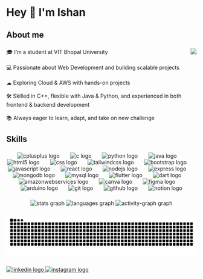 <h1 align="left">Hey 👋 I'm Ishan</h1>

###

<h2 align="left">About me</h2>

###

<img align="right" height="240" src="https://cdn.pixabay.com/photo/2024/05/15/20/57/developer-8764524_640.jpg"  />

###

<p align="left">🎓 I’m a student at VIT Bhopal University<br><br>💻 Passionate about Web Development  and building scalable projects<br><br>☁ Exploring Cloud & AWS with hands-on projects<br><br>🛠 Skilled in C++, flexible with Java & Python, and experienced in both frontend & backend development<br><br>📚 Always eager to learn, adapt, and take on new challenge</p>

###

<h2 align="left">Skills</h2>

###

<div align="center">
  <img src="https://cdn.jsdelivr.net/gh/devicons/devicon/icons/cplusplus/cplusplus-original.svg" height="55" alt="cplusplus logo"  />
  <img width="20" />
  <img src="https://cdn.jsdelivr.net/gh/devicons/devicon/icons/c/c-original.svg" height="55" alt="c logo"  />
  <img width="20" />
  <img src="https://cdn.jsdelivr.net/gh/devicons/devicon/icons/python/python-original.svg" height="55" alt="python logo"  />
  <img width="20" />
  <img src="https://cdn.jsdelivr.net/gh/devicons/devicon/icons/java/java-original.svg" height="55" alt="java logo"  />
  <img width="20" />
  <img src="https://cdn.jsdelivr.net/gh/devicons/devicon/icons/html5/html5-original.svg" height="55" alt="html5 logo"  />
  <img width="20" />
  <img src="https://cdn.jsdelivr.net/gh/devicons/devicon/icons/css3/css3-original.svg" height="55" alt="css logo"  />
  <img width="20" />
  <img src="https://cdn.jsdelivr.net/gh/devicons/devicon/icons/tailwindcss/tailwindcss-original-wordmark.svg" height="55" alt="tailwindcss logo"  />
  <img width="20" />
  <img src="https://cdn.jsdelivr.net/gh/devicons/devicon/icons/bootstrap/bootstrap-original.svg" height="55" alt="bootstrap logo"  />
  <img width="20" />
  <img src="https://cdn.jsdelivr.net/gh/devicons/devicon/icons/javascript/javascript-original.svg" height="55" alt="javascript logo"  />
  <img width="20" />
  <img src="https://cdn.jsdelivr.net/gh/devicons/devicon/icons/react/react-original.svg" height="55" alt="react logo"  />
  <img width="20" />
  <img src="https://cdn.jsdelivr.net/gh/devicons/devicon/icons/nodejs/nodejs-original.svg" height="55" alt="nodejs logo"  />
  <img width="20" />
  <img src="https://cdn.jsdelivr.net/gh/devicons/devicon/icons/express/express-original.svg" height="55" alt="express logo"  />
  <img width="20" />
  <img src="https://cdn.jsdelivr.net/gh/devicons/devicon/icons/mongodb/mongodb-original.svg" height="55" alt="mongodb logo"  />
  <img width="20" />
  <img src="https://cdn.jsdelivr.net/gh/devicons/devicon/icons/mysql/mysql-original-wordmark.svg" height="55" alt="mysql logo"  />
  <img width="20" />
  <img src="https://cdn.jsdelivr.net/gh/devicons/devicon/icons/flutter/flutter-original.svg" height="55" alt="flutter logo"  />
  <img width="20" />
  <img src="https://cdn.jsdelivr.net/gh/devicons/devicon/icons/dart/dart-original.svg" height="55" alt="dart logo"  />
  <img width="20" />
  <img src="https://cdn.jsdelivr.net/gh/devicons/devicon/icons/amazonwebservices/amazonwebservices-original-wordmark.svg" height="55" alt="amazonwebservices logo"  />
  <img width="20" />
  <img src="https://cdn.jsdelivr.net/gh/devicons/devicon/icons/canva/canva-original.svg" height="55" alt="canva logo"  />
  <img width="20" />
  <img src="https://cdn.jsdelivr.net/gh/devicons/devicon/icons/figma/figma-original.svg" height="55" alt="figma logo"  />
  <img width="20" />
  <img src="https://cdn.jsdelivr.net/gh/devicons/devicon/icons/arduino/arduino-original.svg" height="55" alt="arduino logo"  />
  <img width="20" />
  <img src="https://cdn.jsdelivr.net/gh/devicons/devicon/icons/git/git-plain.svg" height="55" alt="git logo"  />
  <img width="20" />
  <img src="https://cdn.jsdelivr.net/gh/devicons/devicon/icons/github/github-original.svg" height="55" alt="github logo"  />
  <img width="20" />
  <img src="https://cdn.jsdelivr.net/gh/devicons/devicon/icons/notion/notion-original.svg" height="55" alt="notion logo"  />
</div>

###

<div align="center">
  <img src="https://github-readme-stats.vercel.app/api?username=IshanAmrit28&hide_title=false&hide_rank=false&show_icons=true&include_all_commits=true&count_private=true&disable_animations=false&theme=dracula&locale=en&hide_border=false&order=1&custom_title=Ishan's%20Stats" height="160" alt="stats graph"  />
  <img src="https://github-readme-stats.vercel.app/api/top-langs?username=IshanAmrit28&locale=en&hide_title=false&layout=compact&card_width=320&langs_count=5&theme=tokyonight&hide_border=false&order=2" height="220" alt="languages graph"  />
  <img src="https://github-readme-activity-graph.vercel.app/graph?username=IshanAmrit28&radius=16&theme=tokyo-night&area=true&order=5&custom_title=Activity" height="300" alt="activity-graph graph"  />
</div>

###

<img src="https://raw.githubusercontent.com/IshanAmrit28/IshanAmrit28/output/snake.svg" alt="Snake animation" />

###

<div align="left">
  <a href="https://www.linkedin.com/in/ishan-amrit-srivastava-23555a251/" target="_blank">
    <img src="https://raw.githubusercontent.com/maurodesouza/profile-readme-generator/master/src/assets/icons/social/linkedin/default.svg" width="48" height="30" alt="linkedin logo"  />
  </a>
  <a href="https://www.instagram.com/ishansrivastava_28/" target="_blank">
    <img src="https://raw.githubusercontent.com/maurodesouza/profile-readme-generator/master/src/assets/icons/social/instagram/default.svg" width="48" height="30" alt="instagram logo"  />
  </a>
</div>

###
